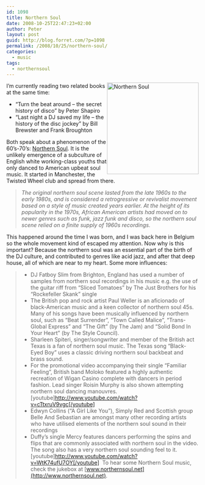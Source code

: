 ```yaml
---
id: 1098
title: Northern Soul
date: 2008-10-25T22:47:23+02:00
author: Peter
layout: post
guid: http://blog.forret.com/?p=1098
permalink: /2008/10/25/northern-soul/
categories:
  - music
tags:
  - northernsoul
---
```

[<img  class="alignright" style="float: right;" src="http://farm4.static.flickr.com/3072/2971903105_1229f55473_m.jpg" alt="Northern Soul" width="240" height="240" />](http://www.flickr.com/photos/pforret/2971903105/ "Northern Soul by PeterForret, on Flickr") I&#8217;m currently reading two related books at the same time:

  * &#8220;Turn the beat around &#8211; the secret history of disco&#8221; by Peter Shapiro
  * &#8220;Last night a DJ saved my life &#8211; the history of the disc jockey&#8221; by Bill Brewster and Frank Broughton

Both speak about a phenomenon of the 60&#8217;s-70&#8217;s: [Northern Soul](http://en.wikipedia.org/wiki/Northern_soul). It is the unlikely emergence of a subculture of English white working-class youths that only danced to American upbeat soul music. It started in Manchester, the Twisted Wheel club and spread from there.

> _The original northern soul scene lasted from the late 1960s to the early 1980s, and is considered a retrogressive or revivalist movement based on a style of music created years earlier. At the height of its popularity in the 1970s, African American artists had moved on to newer genres such as funk, jazz funk and disco, so the northern soul scene relied on a finite supply of 1960s recordings._

<!--more-->This happened around the time I was born, and I was back here in Belgium so the whole movement kind of escaped my attention. Now why is this important? Because the northern soul was an essential part of the birth of the DJ culture, and contributed to genres like acid jazz, and after that deep house, all of which are near to my heart. Some more influences:

>   * DJ Fatboy Slim from Brighton, England has used a number of samples from northern soul recordings in his music e.g. the use of the guitar riff from &#8220;Sliced Tomatoes&#8221; by The Just Brothers for his &#8220;Rockefeller Skank&#8221; single
>   * The British pop and rock artist Paul Weller is an aficionado of black-American music and a keen collector of northern soul 45s. Many of his songs have been musically influenced by northern soul, such as &#8220;Beat Surrender&#8221;, &#8220;Town Called Malice&#8221;, &#8220;Trans-Global Express&#8221; and &#8220;The Gift&#8221; (by The Jam) and &#8220;Solid Bond In Your Heart&#8221; (by The Style Council).
>   * Sharleen Spiteri, singer/songwriter and member of the British act Texas is a fan of northern soul music. The Texas song &#8220;Black-Eyed Boy&#8221; uses a classic driving northern soul backbeat and brass sound.
>   * For the promotional video accompanying their single &#8220;Familiar Feeling&#8221;, British band Moloko featured a highly authentic recreation of Wigan Casino complete with dancers in period fashion. Lead singer Roisin Murphy is also shown attempting northern soul dancing manouvres.  
>     [youtube]http://www.youtube.com/watch?v=cTtxruV9vgc[/youtube]
>   * Edwyn Collins (&#8220;A Girl Like You&#8221;), Simply Red and Scottish group Belle And Sebastian are amongst many other recording artists who have utilised elements of the northern soul sound in their recordings
>   * Duffy&#8217;s single Mercy features dancers performing the spins and flips that are commonly associated with northern soul in the video. The song also has a very northern soul sounding feel to it.  
>     [youtube]http://www.youtube.com/watch?v=WtK74ufU7OY[/youtube]
 To hear some Northern Soul music, check the jukebox at [www.northernsoul.net](http://www.northernsoul.net).